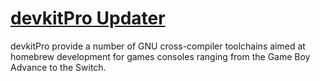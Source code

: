 ﻿# [devkitPro Updater](https://chocolatey.org/packages/devkitpro)

devkitPro provide a number of GNU cross-compiler toolchains aimed at homebrew development for games consoles ranging from the Game Boy Advance to the Switch.